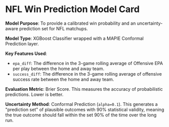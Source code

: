# NFL Win Prediction Model Card

**Model Purpose**: To provide a calibrated win probability and an uncertainty-aware prediction set for NFL matchups.

**Model Type**: XGBoost Classifier wrapped with a MAPIE Conformal Prediction layer.

**Key Features Used**:
- `epa_diff`: The difference in the 3-game rolling average of Offensive EPA per play between the home and away team.
- `success_diff`: The difference in the 3-game rolling average of offensive success rate between the home and away team.

**Evaluation Metric**: Brier Score. This measures the accuracy of probabilistic predictions. Lower is better.

**Uncertainty Method**: Conformal Prediction (`alpha=0.1`). This generates a "prediction set" of plausible outcomes with 90% statistical validity, meaning the true outcome should fall within the set 90% of the time over the long run.